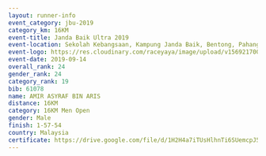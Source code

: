 ```yaml
---
layout: runner-info 
event_category: jbu-2019 
category_km: 16KM 
event-title: Janda Baik Ultra 2019
event-location: Sekolah Kebangsaan, Kampung Janda Baik, Bentong, Pahang, Malaysia 
event-logo: https://res.cloudinary.com/raceyaya/image/upload/v1569217009/logo/janda-baik_vch1pc.jpg 
event-date: 2019-09-14 
overall_rank: 24
gender_rank: 24
category_rank: 19
bib: 61078
name: AMIR ASYRAF BIN ARIS
distance: 16KM
category: 16KM Men Open
gender: Male
finish: 1-57-54
country: Malaysia
certificate: https://drive.google.com/file/d/1H2H4a7iTUsHlhnTi6SUemcpJ5DsjvXNH/view?usp=sharing
---
```

